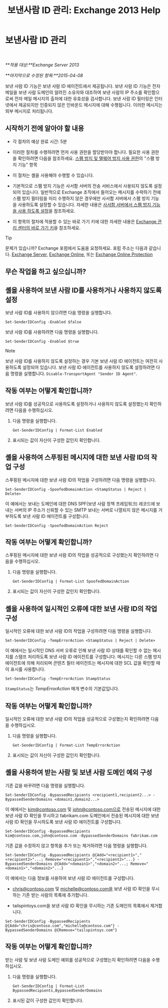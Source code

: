 ﻿---
title: '보낸사람 ID 관리: Exchange 2013 Help'
TOCTitle: 보낸사람 ID 관리
ms:assetid: 2e7b646a-8a66-4be7-a7c1-0bd43bb79a5b
ms:mtpsurl: https://technet.microsoft.com/ko-kr/library/Aa997136(v=EXCHG.150)
ms:contentKeyID: 50482782
ms.date: 05/22/2018
mtps_version: v=EXCHG.150
ms.translationtype: MT
---

# 보낸사람 ID 관리

 

_**적용 대상:**Exchange Server 2013_

_**마지막으로 수정된 항목:**2015-04-08_

보낸 사람 ID 기능은 보낸 사람 ID 에이전트에서 제공됩니다. 보낸 사람 ID 기능은 전자 메일을 보낸 사람 도메인의 알려진 소유자와 대조하여 보낸 사람의 IP 주소를 확인함으로써 전자 메일 메시지의 출처에 대한 유효성을 검사합니다. 보낸 사람 ID 필터링은 인터넷에서 제공되지만 인증되지 않은 인바운드 메시지에 대해 수행됩니다. 이러한 메시지는 외부 메시지로 처리됩니다.

## 시작하기 전에 알아야 할 내용

  - 각 절차의 예상 완료 시간: 5분

  - 이러한 절차를 수행하려면 먼저 사용 권한을 할당받아야 합니다. 필요한 사용 권한을 확인하려면 다음을 참조하세요. [스팸 방지 및 맬웨어 방지 사용 권한](anti-spam-and-anti-malware-permissions-exchange-2013-help.md)의 "스팸 방지 기능" 항목

  - 이 절차는 셸을 사용해야 수행할 수 있습니다.

  - 기본적으로 스팸 방지 기능은 사서함 서버의 전송 서비스에서 사용되지 않도록 설정되어 있습니다. 일반적으로 Exchange 조직에서 들어오는 메시지를 수락하기 전에 스팸 방지 필터링을 미리 수행하지 않은 경우에만 사서함 서버에서 스팸 방지 기능을 사용하도록 설정할 수 있습니다. 자세한 내용은 [사서함 서버에서 스팸 방지 기능을 사용 하도록 설정](enable-anti-spam-functionality-on-mailbox-servers-exchange-2013-help.md)을 참조하세요.

  - 이 항목의 절차에 적용할 수 있는 바로 가기 키에 대한 자세한 내용은 [Exchange 관리 센터의 바로 가기 키](keyboard-shortcuts-in-the-exchange-admin-center-exchange-online-protection-help.md)을 참조하세요.


> [!TIP]
> 문제가 있습니까? Exchange 포럼에서 도움을 요청하세요. 포럼 주소는 다음과 같습니다. <A href="https://go.microsoft.com/fwlink/p/?linkid=60612">Exchange Server</A>, <A href="https://go.microsoft.com/fwlink/p/?linkid=267542">Exchange Online</A>, 또는 <A href="https://go.microsoft.com/fwlink/p/?linkid=285351">Exchange Online Protection</A>



## 무슨 작업을 하고 싶으십니까?

## 셸을 사용하여 보낸 사람 ID를 사용하거나 사용하지 않도록 설정

보낸 사람 ID를 사용하지 않으려면 다음 명령을 실행합니다.

    Set-SenderIDConfig -Enabled $false

보낸 사람 ID를 사용하려면 다음 명령을 실행합니다.

    Set-SenderIDConfig -Enabled $true


> [!NOTE]
> 보낸 사람 ID를 사용하지 않도록 설정하는 경우 기본 보낸 사람 ID 에이전트는 여전히 사용하도록 설정되어 있습니다. 보낸 사람 ID 에이전트를 사용하지 않도록 설정하려면 다음 명령을 실행합니다. <CODE>Disable-TransportAgent "Sender ID Agent"</CODE>.



## 작동 여부는 어떻게 확인합니까?

보낸 사람 ID를 성공적으로 사용하도록 설정하거나 사용하지 않도록 설정했는지 확인하려면 다음을 수행하십시오.

1.  다음 명령을 실행합니다.
    
        Get-SenderIDConfig | Format-List Enabled

2.  표시되는 값이 자신이 구성한 값인지 확인합니다.

## 셸을 사용하여 스푸핑된 메시지에 대한 보낸 사람 ID의 작업 구성

스푸핑된 메시지에 대한 보낸 사람 ID의 작업을 구성하려면 다음 명령을 실행합니다.

    Set-SenderIDConfig -SpoofedDomainAction <StampStatus | Reject | Delete>

이 예에서는 보내는 도메인에 대한 DNS SPF(보낸 사람 정책 프레임워크) 레코드에 보내는 서버의 IP 주소가 신뢰할 수 있는 SMTP 보내는 서버로 나열되지 않은 메시지를 거부하도록 보낸 사람 ID 에이전트를 구성합니다.

    Set-SenderIDConfig -SpoofedDomainAction Reject

## 작동 여부는 어떻게 확인합니까?

스푸핑된 메시지에 대한 보낸 사람 ID의 작업을 성공적으로 구성했는지 확인하려면 다음을 수행하십시오.

1.  다음 명령을 실행합니다.
    
        Get-SenderIDConfig | Format-List SpoofedDomainAction

2.  표시되는 값이 자신이 구성한 값인지 확인합니다.

## 셸을 사용하여 일시적인 오류에 대한 보낸 사람 ID의 작업 구성

일시적인 오류에 대한 보낸 사람 ID의 작업을 구성하려면 다음 명령을 실행합니다.

    Set-SenderIDConfig -TempErrorAction <StampStatus | Reject | Delete>

이 예에서는 일시적인 DNS 서버 오류로 인해 보낸 사람 ID 상태를 확인할 수 없는 메시지를 스탬프 처리하도록 보낸 사람 ID 에이전트를 구성합니다. 메시지는 다른 스팸 방지 에이전트에 의해 처리되며 콘텐츠 필터 에이전트는 메시지에 대한 SCL 값을 확인할 때 이 표시를 사용합니다.

    Set-SenderIDConfig -TempErrorAction StampStatus

`StampStatus`는 *TempErrorAction* 매개 변수의 기본값입니다.

## 작동 여부는 어떻게 확인합니까?

일시적인 오류에 대한 보낸 사람 ID의 작업을 성공적으로 구성했는지 확인하려면 다음을 수행하십시오.

1.  다음 명령을 실행합니다.
    
        Get-SenderIDConfig | Format-List TempErrorAction

2.  표시되는 값이 자신이 구성한 값인지 확인합니다.

## 셸을 사용하여 받는 사람 및 보낸 사람 도메인 예외 구성

기존 값을 바꾸려면 다음 명령을 실행합니다.

    Set-SenderIDConfig -BypassedRecipients <recipient1,recipient2...> -BypassedSenderDomains <domain1,domain2...>

이 예에서는 kim@contoso.com 및 john@contoso.com으로 전송된 메시지에 대한 보낸 사람 ID 확인을 무시하고 fabrikam.com 도메인에서 전송된 메시지에 대한 보낸 사람 ID 확인을 무시하도록 보낸 사람 ID 에이전트를 구성합니다.

    Set-SenderIDConfig -BypassedRecipients kim@contoso.com,john@contoso.com -BypassedSenderDomains fabrikam.com

기존 값을 수정하지 않고 항목을 추가 또는 제거하려면 다음 명령을 실행합니다.

    Set-SenderIDConfig -BypassedRecipients @{Add="<recipient1>","<recipient2>"...; Remove="<recipient1>","<recipient2>"...} -BypassedSenderDomains @{Add="<domain1>","<domain2>"...; Remove="<domain1>","<domain2>"...}

이 예에서는 다음 정보를 사용하여 보낸 사람 ID 에이전트를 구성합니다.

  - chris@contoso.com 및 michelle@contoso.com을 보낸 사람 ID 확인을 무시하는 기존 받는 사람의 목록에 추가합니다.

  - tailspintoys.com을 보낸 사람 ID 확인을 무시하는 기존 도메인의 목록에서 제거합니다.

<!-- end list -->

    Set-SenderIDConfig -BypassedRecipients @{Add="chris@contoso.com","michelle@contoso.com"} -BypassedSenderDomains @{Remove="tailspintoys.com"}

## 작동 여부는 어떻게 확인합니까?

받는 사람 및 보낸 사람 도메인 예외를 성공적으로 구성했는지 확인하려면 다음을 수행하십시오.

1.  다음 명령을 실행합니다.
    
        Get-SenderIDConfig | Format-List BypassedRecipients,BypassedSenderDomains

2.  표시된 값이 구성한 값인지 확인합니다.

